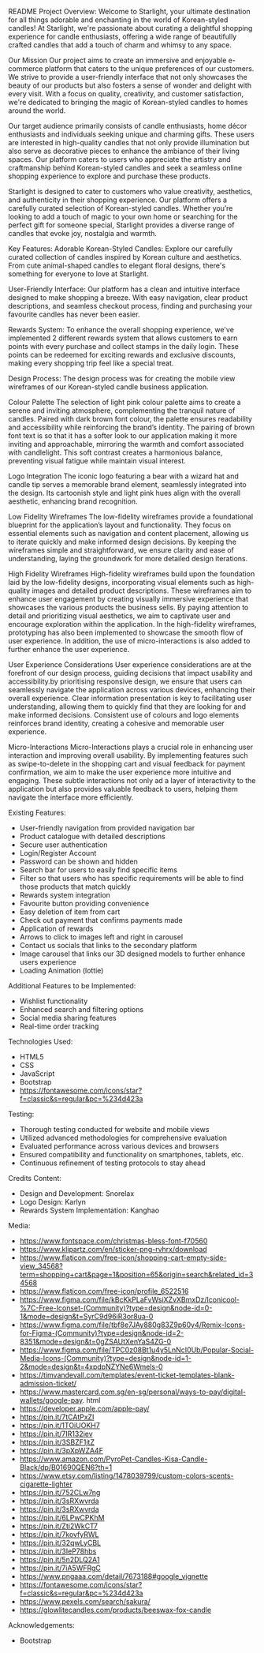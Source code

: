 README
Project Overview:
Welcome to Starlight, your ultimate destination for all things adorable and enchanting in the world of Korean-styled candles! At Starlight, we're passionate about curating a delightful shopping experience for candle enthusiasts, offering a wide range of beautifully crafted candles that add a touch of charm and whimsy to any space.

Our Mission
Our project aims to create an immersive and enjoyable e-commerce platform that caters to the unique preferences of our customers. We strive to provide a user-friendly interface that not only showcases the beauty of our products but also fosters a sense of wonder and delight with every visit. With a focus on quality, creativity, and customer satisfaction, we're dedicated to bringing the magic of Korean-styled candles to homes around the world.

Our target audience primarily consists of candle enthusiasts, home décor enthusiasts and individuals seeking unique and charming gifts. These users are interested in high-quality candles that not only provide illumination but also serve as decorative pieces to enhance the ambiance of their living spaces. Our platform caters to users who appreciate the artistry and craftmanship behind Korean-styled candles and seek a seamless online shopping experience to explore and purchase these products.

Starlight is designed to cater to customers who value creativity, aesthetics, and authenticity in their shopping experience. Our platform offers a carefully curated selection of Korean-styled candles. Whether you’re looking to add a touch of magic to your own home or searching for the perfect gift for someone special, Starlight provides a diverse range of candles that evoke joy, nostalgia and warmth. 

Key Features:
Adorable Korean-Styled Candles: 
Explore our carefully curated collection of candles inspired by Korean culture and aesthetics. From cute animal-shaped candles to elegant floral designs, there's something for everyone to love at Starlight.

User-Friendly Interface: 
Our platform has a clean and intuitive interface designed to make shopping a breeze. With easy navigation, clear product descriptions, and seamless checkout process, finding and purchasing your favourite candles has never been easier.

Rewards System: 
To enhance the overall shopping experience, we've implemented 2 different rewards system that allows customers to earn points with every purchase and collect stamps in the daily login. These points can be redeemed for exciting rewards and exclusive discounts, making every shopping trip feel like a special treat.

Design Process:
The design process was for creating the mobile view wireframes of our Korean-styled candle business application. 

Colour Palette
The selection of light pink colour palette aims to create a serene and inviting atmosphere, complementing the tranquil nature of candles. Paired with dark brown font colour, the palette ensures readability and accessibility while reinforcing the brand’s identity. The pairing of brown font text is so that it has a softer look to our application making it more inviting and approachable, mirroring the warmth and comfort associated with candlelight. This soft contrast creates a harmonious balance, preventing visual fatigue while maintain visual interest. 

Logo Integration
The iconic logo featuring a bear with a wizard hat and candle tip serves a memorable brand element, seamlessly integrated into the design. Its cartoonish style and light pink hues align with the overall aesthetic, enhancing brand recognition. 

Low Fidelity Wireframes
The low-fidelity wireframes provide a foundational blueprint for the application’s layout and functionality. They focus on essential elements such as navigation and content placement, allowing us to iterate quickly and make informed design decisions. By keeping the wireframes simple and straightforward, we ensure clarity and ease of understanding, laying the groundwork for more detailed design iterations.

High Fidelity Wireframes
High-fidelity wireframes build upon the foundation laid by the low-fidelity designs, incorporating visual elements such as high-quality images and detailed product descriptions. These wireframes aim to enhance user engagement by creating visually immersive experience that showcases the various products the business sells. By paying attention to detail and prioritizing visual aesthetics, we aim to captivate user and encourage exploration within the application. In the high-fidelity wireframes, prototyping has also been implemented to showcase the smooth flow of user experience. In addition, the use of micro-interactions is also added to further enhance the user experience. 

User Experience Considerations
User experience considerations are at the forefront of our design process, guiding decisions that impact usability and accessibility.by prioritising responsive design, we ensure that users can seamlessly navigate the application across various devices, enhancing their overall experience. Clear information presentation is key to facilitating user understanding, allowing them to quickly find that they are looking for and make informed decisions. Consistent use of colours and logo elements reinforces brand identity, creating a cohesive and memorable user experience.

Micro-Interactions
Micro-Interactions plays a crucial role in enhancing user interaction and improving overall usability. By implementing features such as swipe-to-delete in the shopping cart and visual feedback for payment confirmation, we aim to make the user experience more intuitive and engaging. These subtle interactions not only ad a layer of interactivity to the application but also provides valuable feedback to users, helping them navigate the interface more efficiently. 

Existing Features:
-	User-friendly navigation from provided navigation bar
-	Product catalogue with detailed descriptions
-	Secure user authentication
-	Login/Register Account
-	Password can be shown and hidden
-	Search bar for users to easily find specific items
-	Filter so that users who has specific requirements will be able to find those products that match quickly
-	Rewards system integration
-	Favourite button providing convenience
-	Easy deletion of item from cart
-	Check out payment that confirms payments made
-	Application of rewards
-	Arrows to click to images left and right in carousel 
-	Contact us socials that links to the secondary platform
-	Image carousel that links our 3D designed models to further enhance users experience
-	Loading Animation (lottie) 

Additional Features to be Implemented:
-	Wishlist functionality
-	Enhanced search and filtering options
-	Social media sharing features
-	Real-time order tracking

Technologies Used:
-	HTML5
-	CSS
-	JavaScript
-	Bootstrap
-	https://fontawesome.com/icons/star?f=classic&s=regular&pc=%234d423a 

Testing:
-	Thorough testing conducted for website and mobile views
-	Utilized advanced methodologies for comprehensive evaluation
-	Evaluated performance across various devices and browsers
-	Ensured compatibility and functionality on smartphones, tablets, etc.
-	Continuous refinement of testing protocols to stay ahead

Credits Content:
-	Design and Development: Snorelax
-	Logo Design: Karlyn
-	Rewards System Implementation: Kanghao

Media:
-	https://www.fontspace.com/christmas-bless-font-f70560 
-	https://www.klipartz.com/en/sticker-png-rvhrx/download 
-	https://www.flaticon.com/free-icon/shopping-cart-empty-side-view_34568?term=shopping+cart&page=1&position=65&origin=search&related_id=34568 
-	https://www.flaticon.com/free-icon/profile_6522516 
-	https://www.figma.com/file/kBcKkPLaFvWsiXZvXBmxDz/Iconicool-%7C-Free-Iconset-(Community)?type=design&node-id=0-1&mode=design&t=SyrC9d96iR3or8ua-0  
-	https://www.figma.com/file/tbf8e7JAy880g83Z9p60y4/Remix-Icons-for-Figma-(Community)?type=design&node-id=2-8351&mode=design&t=0gZSAUtXenYaS4ZG-0 
-	https://www.figma.com/file/TPC0z08Bt1u4y5LnNcI0Ub/Popular-Social-Media-Icons-(Community)?type=design&node-id=1-2&mode=design&t=4xpdpNZYNe6Wmels-0 
-	https://timvandevall.com/templates/event-ticket-templates-blank-admission-ticket/
-	https://www.mastercard.com.sg/en-sg/personal/ways-to-pay/digital-wallets/google-pay. html
-	https://developer.apple.com/apple-pay/ 
-	https://pin.it/7tCAtPxZI 
-	https://pin.it/1TOiUOKH7 
-	https://pin.it/7IR132iev 
-	https://pin.it/3SBZF1jtZ 
-	https://pin.it/3pXpWZA4F 
-	https://www.amazon.com/PyroPet-Candles-Kisa-Candle-Black/dp/B01690QEN6?th=1 
-	https://www.etsy.com/listing/1478039799/custom-colors-scents-cigarette-lighter 
-	https://pin.it/752CLw7ng 
-	https://pin.it/3sRXwvrda 
-	https://pin.it/3sRXwvrda 
-	https://pin.it/6LPwCPKhM 
-	https://pin.it/Zti2WkCT7 
-	https://pin.it/7kovfyRWL 
-	https://pin.it/32qwLyCBL 
-	https://pin.it/3IeP78hbs 
-	https://pin.it/5n2DLQ2A1 
-	https://pin.it/7iA5WFRgC 
-	https://www.pngaaa.com/detail/7673188#google_vignette 
-	https://fontawesome.com/icons/star?f=classic&s=regular&pc=%234d423a 
-	https://www.pexels.com/search/sakura/ 
-	https://glowlitecandles.com/products/beeswax-fox-candle 

Acknowledgements:
-	Bootstrap

